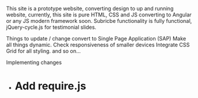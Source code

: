 

This site is a prototype website, converting design to up and running website,
currently, this site is pure HTML, CSS and JS converting to Angular or any JS modern framework soon.
Subricbe functionality is fully functional, jQuery-cycle.js for testimonial slides.


Things to update / change convert to Single Page Application (SAP)
Make all things dynamic.
Check responsiveness of smaller devices
Integrate CSS Grid for all styling.
and so on...

Implementing changes

- # Add require.js
